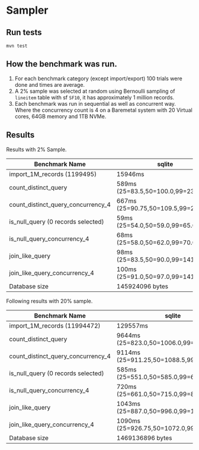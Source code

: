 # Sampler

## Run tests

`mvn test`

## How the benchmark was run.

1. For each benchmark category (except import/export) 100 trials were done and times are average.
2. A 2% sample was selected at random using Bernoulli sampling of `lineitem` table with sf `SF10`, it has approximately 1 million records.
3. Each benchmark was run in sequential as well as concurrent way. Where the concurrency count is 4 on a Baremetal system with 20 Virtual cores, 64GB memory and 1TB NVMe.

## Results

Results with 2% Sample.

| Benchmark Name                     | sqlite                              | duckdb                         | Prestodb Native (parquet)             | presto_export | mysql | presto_import |
|------------------------------------|-------------------------------------|--------------------------------|---------------------------------------|---------------|-------|---------------|
| import_1M_records (1199495)        | 15946ms                             | 2753ms                         | 322ms                                 | 6090ms        |       |               |
| count_distinct_query               | 589ms (25=83.5,50=100.0,99=2327.5)  | 5ms (25=2.0,50=3.0,99=33.04)   | 182ms (25=82.0,50=147.0,99=592.16)    | ?             |       |               |
| count_distinct_query_concurrency_4 | 667ms (25=90.75,50=109.5,99=2850.0) | 20ms (25=4.75,50=8.0,99=90.89) | 323ms (25=111.75,50=229.0,99=1063.15) | ?             |       |               |
| is_null_query (0 records selected) | 59ms (25=54.0,50=59.0,99=65.02)     | 0ms (25=0.0,50=0.0,99=0.0)     | 81ms  (25=45.0,50=48.0,99=136.04)     |               |       |               |
| is_null_query_concurrency_4        | 68ms (25=58.0,50=62.0,99=70.0)      | 0ms (25=0.0,50=0.0,99=0.0)     | 66ms  (25=62.0,50=65.0,99=88.03)      |               |       |               |
| join_like_query                    | 98ms  (25=83.5,50=90.0,99=141.08)   | 3ms (25=2.0,50=3.0,99=10.0)    | 120ms (25=58.0,50=143.0,99=261.04)    |               |       |               |
| join_like_query_concurrency_4      | 100ms (25=91.0,50=97.0,99=141.68)   | 7ms (25=4.0,50=6.0,99=20.84)   | 141ms (25=81.0,50=94.0,99=443.17)     |               |       |               |
| Database size                      | 145924096 bytes                     | 36712448 bytes                 | N/A                                   | 236 Mb        |       |               |

Following results with 20% sample.

| Benchmark Name                     | sqlite                                   | duckdb                               | presto_export | mysql | presto_import |
|------------------------------------|------------------------------------------|--------------------------------------|---------------|-------|---------------|
| import_1M_records (11994472)       | 129557ms                                 | 7766ms                               | 30130ms       |       |               |
| count_distinct_query               | 9644ms (25=823.0,50=1006.0,99=30604.38)  | 68ms (25=8.0,50=13.0,99=317.42)      | ?             |       |               |
| count_distinct_query_concurrency_4 | 9114ms (25=911.25,50=1088.5,99=41368.74) | 270ms (25=55.75,50=102.0,99=1148.01) | ?             |       |               |
| is_null_query (0 records selected) | 585ms (25=551.0,50=585.0,99=659.46)      | 0ms (25=0.0,50=0.0,99=0.0)           |               |       |               |
| is_null_query_concurrency_4        | 720ms (25=661.0,50=715.0,99=863.1)       | 0ms (25=0.0,50=0.0,99=0.0)           |               |       |               |
| join_like_query                    | 1043ms  (25=887.0,50=996.0,99=1475.48)   | 20ms (25=12.0,50=14.0,99=50.02)      |               |       |               |
| join_like_query_concurrency_4      | 1090ms (25=926.75,50=1072.0,99=1482.25)  | 107ms (25=64.75,50=85.0,99=281.99)   |               |       |               |
| Database size                      | 1469136896 bytes                         | 361246720 bytes                      | 2.3 G         |       |               |